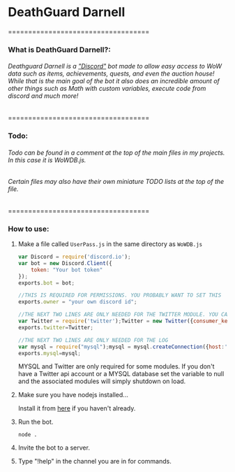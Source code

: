 # DeathGuard Darnell
===================================
### What is DeathGuard Darnell?:
###### Deathguard Darnell is a ["Discord"](https://discordapp.com/) bot made to allow easy access to WoW data such as items, achievements, quests, and even the auction house! While that is the main goal of the bot it also does an incredible amount of other things such as Math with custom variables, execute code from discord and much more! 
===================================
### Todo: 
###### Todo can be found in a comment at the top of the main files in my projects. In this case it is WoWDB.js.
###### Certain files may also have their own miniature TODO lists at the top of the file.
===================================
### How to use:
1. Make a file called `UserPass.js` in the same directory as `WoWDB.js`

	```javascript 
	var Discord = require('discord.io');
	var bot = new Discord.Client({
		token: "Your bot token"
	});
	exports.bot = bot;
	
	//THIS IS REQUIRED FOR PERMISSIONS. YOU PROBABLY WANT TO SET THIS
	exports.owner = "your own discord id";
	
	//THE NEXT TWO LINES ARE ONLY NEEDED FOR THE TWITTER MODULE. YOU CAN REMOVE THEM IF YOU DONT WANT THEM
	var Twitter = require('twitter');Twitter = new Twitter({consumer_key: 'twitter:conskey',consumer_secret: 'twitter:consec',access_token_key: 'twitter:accesskey',access_token_secret: 'twitter:accessec'});//Used for the twitter command
	exports.twitter=Twitter;
	
	//THE NEXT TWO LINES ARE ONLY NEEDED FOR THE LOG
	var mysql = require("mysql");mysql = mysql.createConnection({host:'mysqldb:host',user:'mysqldb:user',password:'mysqldb:pass',database:'mysqldb:database'});mysql.connect();//Used for the log
	exports.mysql=mysql;
	```

	MYSQL and Twitter are only required for some modules.
	If you don't have a Twitter api account or a MYSQL database set the variable to null and the associated modules will simply shutdown on load.
2. Make sure you have nodejs installed...

	Install it from [here](https://nodejs.org/en/) if you haven't already.
3. Run the bot.

	```
	node .
	``` 
4. Invite the bot to a server.
5. Type "!help" in the channel you are in for commands.